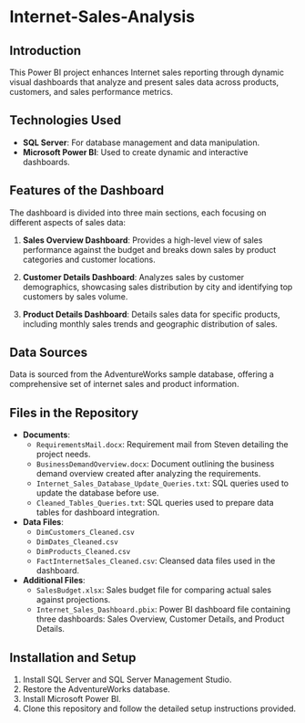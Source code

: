# Internet-Sales-Analysis

## Introduction
This Power BI project enhances Internet sales reporting through dynamic visual dashboards that analyze and present sales data across products, customers, and sales performance metrics.

## Technologies Used
- **SQL Server**: For database management and data manipulation.
- **Microsoft Power BI**: Used to create dynamic and interactive dashboards.

## Features of the Dashboard
The dashboard is divided into three main sections, each focusing on different aspects of sales data:

1. **Sales Overview Dashboard**: Provides a high-level view of sales performance against the budget and breaks down sales by product categories and customer locations.

2. **Customer Details Dashboard**: Analyzes sales by customer demographics, showcasing sales distribution by city and identifying top customers by sales volume.

3. **Product Details Dashboard**: Details sales data for specific products, including monthly sales trends and geographic distribution of sales.

## Data Sources
Data is sourced from the AdventureWorks sample database, offering a comprehensive set of internet sales and product information.

## Files in the Repository
- **Documents**:
  - `RequirementsMail.docx`: Requirement mail from Steven detailing the project needs.
  - `BusinessDemandOverview.docx`: Document outlining the business demand overview created after analyzing the requirements.
  - `Internet_Sales_Database_Update_Queries.txt`: SQL queries used to update the database before use.
  - `Cleaned_Tables_Queries.txt`: SQL queries used to prepare data tables for dashboard integration.
- **Data Files**:
  - `DimCustomers_Cleaned.csv`
  - `DimDates_Cleaned.csv`
  - `DimProducts_Cleaned.csv`
  - `FactInternetSales_Cleaned.csv`: Cleansed data files used in the dashboard.
- **Additional Files**:
  - `SalesBudget.xlsx`: Sales budget file for comparing actual sales against projections.
  - `Internet_Sales_Dashboard.pbix`: Power BI dashboard file containing three dashboards: Sales Overview, Customer Details, and Product Details.

## Installation and Setup
1. Install SQL Server and SQL Server Management Studio.
2. Restore the AdventureWorks database.
3. Install Microsoft Power BI.
4. Clone this repository and follow the detailed setup instructions provided.

